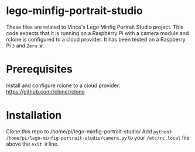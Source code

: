 # lego-minfig-portrait-studio
These files are related to Vince's Lego Minfig Portrait Studio project.  This code expects that it is running on a Raspberry Pi with a camera module and rclone is configured to a cloud provider.  It has been tested on a Raspberry Pi `3` and `Zero W`.

# Prerequisites
Install and configure rclone to a cloud provider: https://github.com/rclone/rclone

# Installation
Clone this repo to /home/pi/lego-minfig-portrait-studio/
Add `python3 /home/pi/lego-minfig-portrait-studio/camera.py` to your `/etc/rc.local` file above the `exit 0` line.
